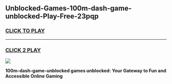 
## Unblocked-Games-100m-dash-game-unblocked-Play-Free-23pqp
<h3>
<a href="https://premium76.site?title=100m-dash-game-unblocked&ref=19M">CLICK TO PLAY</a></h3>
<hr>

<h3>
<a href="https://premium76.site?title=100m-dash-game-unblocked&ref=19M">CLICK 2 PLAY</a>
  
</h3>

<a href="https://premium76.site?title=100m-dash-game-unblocked&ref=19M"><img src="https://clearcache.store/games.png"></a>


**100m-dash-game-unblocked games unblocked: Your Gateway to Fun and Accessible Online Gaming**
